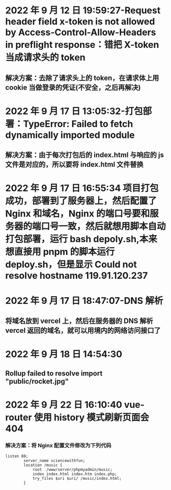 <!--
 * @Description:
 * @Author: 曹俊
 * @Date: 2022-09-17 13:05:10
 * @LastEditors: 曹俊
 * @LastEditTime: 2022-09-22 16:12:35
-->

# 2022 年 9 月 12 日 19:59:27-Request header field x-token is not allowed by Access-Control-Allow-Headers in preflight response：错把 X-token 当成请求头的 token

## 解决方案：去除了请求头上的 token，在请求体上用 cookie 当做登录的凭证(不安全，之后再解决)

# 2022 年 9 月 17 日 13:05:32-打包部署：TypeError: Failed to fetch dynamically imported module

## 解决方案：由于每次打包后的 index.html 与响应的 js 文件是对应的，所以要将 index.html 文件替换

# 2022 年 9 月 17 日 16:55:34 项目打包成功，部署到了服务器上，然后配置了 Nginx 和域名，Nginx 的端口号要和服务器的端口号一致，然后就想用脚本自动打包部署，运行 bash depoly.sh,本来想直接用 pnpm 的脚本运行 deploy.sh，但是显示 Could not resolve hostname 119.91.120.237

# 2022 年 9 月 17 日 18:47:07-DNS 解析

## 将域名放到 vercel 上，然后在服务器的 DNS 解析 vercel 返回的域名，就可以用境内的网络访问接口了

# 2022 年 9 月 18 日 14:54:30

## Rollup failed to resolve import "public/rocket.jpg"

# 2022 年 9 月 22 日 16:10:40 vue-router 使用 history 模式刷新页面会 404

### 解决方案：将 Nginx 配置文件修改为下列代码

```Nginx
listen 80;
        server_name sciencewithfun;
        location /music {
            root  /www/server/phpmyadmin/music;
            index index.html index.htm index.php;
            try_files $uri $uri/ /music/index.html;
        }
```

